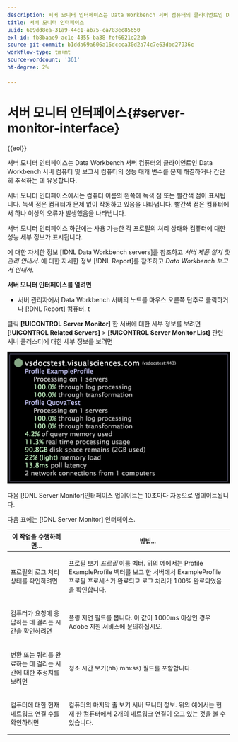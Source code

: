 ```yaml
---
description: 서버 모니터 인터페이스는 Data Workbench 서버 컴퓨터의 클라이언트인 Data Workbench 서버 컴퓨터 및 보고서 컴퓨터의 성능 매개 변수를 문제 해결하거나 간단히 추적하는 데 유용합니다.
title: 서버 모니터 인터페이스
uuid: 609dd8ea-31a9-44c1-ab75-ca783ec85650
exl-id: fb8baae9-ac1e-4355-ba38-fef6621e22bb
source-git-commit: b1dda69a606a16dccca30d2a74c7e63dbd27936c
workflow-type: tm+mt
source-wordcount: '361'
ht-degree: 2%

---
```


# 서버 모니터 인터페이스{#server-monitor-interface}

{{eol}}

서버 모니터 인터페이스는 Data Workbench 서버 컴퓨터의 클라이언트인 Data Workbench 서버 컴퓨터 및 보고서 컴퓨터의 성능 매개 변수를 문제 해결하거나 간단히 추적하는 데 유용합니다.

서버 모니터 인터페이스에서는 컴퓨터 이름의 왼쪽에 녹색 점 또는 빨간색 점이 표시됩니다. 녹색 점은 컴퓨터가 문제 없이 작동하고 있음을 나타냅니다. 빨간색 점은 컴퓨터에서 하나 이상의 오류가 발생했음을 나타냅니다.

서버 모니터 인터페이스 하단에는 사용 가능한 각 프로필의 처리 상태와 컴퓨터에 대한 성능 세부 정보가 표시됩니다.

에 대한 자세한 정보 [!DNL Data Workbench servers]를 참조하고 *서버 제품 설치 및 관리 안내서*. 에 대한 자세한 정보 [!DNL Report]를 참조하고 *Data Workbench 보고서 안내서*.

**서버 모니터 인터페이스를 열려면**

* 서버 관리자에서 Data Workbench 서버의 노드를 마우스 오른쪽 단추로 클릭하거나 [!DNL Report] 컴퓨터. t

클릭 **[!UICONTROL Server Monitor]** 한 서버에 대한 세부 정보를 보려면 **[!UICONTROL Related Servers]** > **[!UICONTROL Server Monitor List]** 관련 서버 클러스터에 대한 세부 정보를 보려면

![](assets/vis_ServerMonitor.png)

다음 [!DNL Server Monitor]인터페이스 업데이트는 10초마다 자동으로 업데이트됩니다.

다음 표에는 [!DNL Server Monitor] 인터페이스.

<table id="table_A65426669ADE44B5A6BAD9D4E99A5CAC"> 
 <thead> 
  <tr> 
   <th colname="col1" class="entry"> 이 작업을 수행하려면... </th> 
   <th colname="col2" class="entry"> 방법... </th> 
  </tr> 
 </thead>
 <tbody> 
  <tr> 
   <td colname="col1"> <p>프로필의 로그 처리 상태를 확인하려면 </p> </td> 
   <td colname="col2"> <p>프로필 보기 <i>프로필</i> 이름 벡터. 위의 예에서는 Profile ExampleProfile 벡터를 보고 한 서버에서 ExampleProfile 프로필 프로세스가 완료되고 로그 처리가 100% 완료되었음을 확인합니다. </p> </td> 
  </tr> 
  <tr> 
   <td colname="col1"> <p>컴퓨터가 요청에 응답하는 데 걸리는 시간을 확인하려면 </p> </td> 
   <td colname="col2"> <p>폴링 지연 필드를 봅니다. 이 값이 1000ms 이상인 경우 Adobe 지원 서비스에 문의하십시오. </p> </td> 
  </tr> 
  <tr> 
   <td colname="col1"> <p>변환 또는 쿼리를 완료하는 데 걸리는 시간에 대한 추정치를 보려면 </p> </td> 
   <td colname="col2"> <p>청소 시간 보기(hh):mm:ss) 필드를 포함합니다. </p> </td> 
  </tr> 
  <tr> 
   <td colname="col1"> <p>컴퓨터에 대한 현재 네트워크 연결 수를 확인하려면 </p> </td> 
   <td colname="col2"> <p>컴퓨터의 마지막 줄 보기 <span class="wintitle"> 서버 모니터</span> 정보. 위의 예에서는 현재 한 컴퓨터에서 2개의 네트워크 연결이 오고 있는 것을 볼 수 있습니다. </p> </td> 
  </tr> 
 </tbody> 
</table>
